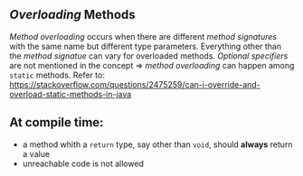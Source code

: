 ## *Overloading* Methods
*Method overloading* occurs when there are different *method signatures* with the same name but different type parameters. Everything other than the *method signatue* can vary for overloaded methods.  *Optional specifiers* are not mentioned in the concept => *method overloading* can happen among `static` methods. Refer to: https://stackoverflow.com/questions/2475259/can-i-override-and-overload-static-methods-in-java

## At compile time:
* a method whith a `return` type, say other than `void`, should <b>always</b> return a value
* unreachable code is not allowed 
